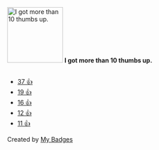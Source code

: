 <img src="https://my-badges.github.io/my-badges/thumbs-up-10.png" alt="I got more than 10 thumbs up." title="I got more than 10 thumbs up." width="128">
<strong>I got more than 10 thumbs up.</strong>
<br><br>

* <a href="https://github.com/apple/swift-crypto/issues/8">37 👍</a>
* <a href="https://github.com/apple/swift-crypto/issues/8#issuecomment-991583714">19 👍</a>
* <a href="https://github.com/microsoft/kiota/issues/4436">16 👍</a>
* <a href="https://github.com/microsoft/TypeScript/issues/17588#issuecomment-718011414">12 👍</a>
* <a href="https://github.com/swiftlang/swift-book/pull/14">11 👍</a>


Created by <a href="https://github.com/my-badges/my-badges">My Badges</a>